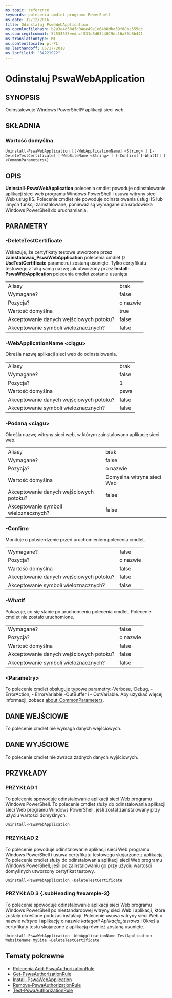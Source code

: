 ```yaml
---
ms.topic: reference
keywords: polecenia cmdlet programu PowerShell
ms.date: 12/12/2016
title: Odinstaluj PswaWebApplication
ms.openlocfilehash: b2a3e4d584fd04ee49e1e6408dba39fd8bc555dc
ms.sourcegitcommit: 54534635eedacf531d8d6344019dc16a50b8b441
ms.translationtype: MT
ms.contentlocale: pl-PL
ms.lasthandoff: 05/17/2018
ms.locfileid: "34221922"
---
```

# <a name="uninstall-pswawebapplication"></a>Odinstaluj PswaWebApplication

## <a name="synopsis"></a>SYNOPSIS

Odinstalowuje Windows PowerShell® aplikacji sieci web.

## <a name="syntax"></a>SKŁADNIA

### <a name="default"></a>Wartość domyślna
```
Uninstall-PswaWebApplication [[-WebApplicationName] <String> ] [-DeleteTestCertificate] [-WebSiteName <String> ] [-Confirm] [-WhatIf] [ <CommonParameters>]
```

## <a name="description"></a>OPIS

**Uninstall-PswaWebApplication** polecenia cmdlet powoduje odinstalowanie aplikacji sieci web programu Windows PowerShell i usuwa witryny sieci Web usług IIS. Polecenie cmdlet nie powoduje odinstalowania usług IIS lub innych funkcji zainstalowane, ponieważ są wymagane dla środowiska Windows PowerShell do uruchamiania.

## <a name="parameters"></a>PARAMETRY

### <a name="-deletetestcertificate"></a>-DeleteTestCertificate

Wskazuje, że certyfikaty testowe utworzone przez **zainstalować\_PswaWebApplication** polecenia cmdlet (z **UseTestCertificate** parametru) zostaną usunięte.
Tylko certyfikatu testowego z taką samą nazwę jak utworzony przez **Install-PswaWebApplication** polecenia cmdlet zostanie usunięta.

|||
|-|-|
| Aliasy                              | brak                                 |
| Wymagane?                            | false                                |
| Pozycja?                            | o nazwie                                |
| Wartość domyślna                        | true                                 |
| Akceptowanie danych wejściowych potoku?               | false                                |
| Akceptowanie symboli wieloznacznych?          | false                                |

### <a name="-webapplicationname-ltstringgt"></a>-WebApplicationName &lt;ciągu&gt;

Określa nazwę aplikacji sieci web do odinstalowania.

|||
|-|-|
| Aliasy                              | brak                                 |
| Wymagane?                            | false                                |
| Pozycja?                            | 1                                    |
| Wartość domyślna                        | pswa                                 |
| Akceptowanie danych wejściowych potoku?               | false                                |
| Akceptowanie symboli wieloznacznych?          | false                                |

### <a name="-websitename-ltstringgt"></a>-Podaną &lt;ciągu&gt;

Określa nazwę witryny sieci web, w którym zainstalowano aplikację sieci web.

|||
|-|-|
| Aliasy                              | brak                                 |
| Wymagane?                            | false                                |
| Pozycja?                            | o nazwie                                |
| Wartość domyślna                        | Domyślna witryna sieci Web                     |
| Akceptowanie danych wejściowych potoku?               | false                                |
| Akceptowanie symboli wieloznacznych?          | false                                |

### <a name="-confirm"></a>-Confirm

Monituje o potwierdzenie przed uruchomieniem polecenia cmdlet.

|||
|-|-|
| Wymagane?                            | false                                |
| Pozycja?                            | o nazwie                                |
| Wartość domyślna                        | false                                |
| Akceptowanie danych wejściowych potoku?               | false                                |
| Akceptowanie symboli wieloznacznych?          | false                                |

### <a name="-whatif"></a>-WhatIf

Pokazuje, co się stanie po uruchomieniu polecenia cmdlet.
Polecenie cmdlet nie zostało uruchomione.

|||
|-|-|
| Wymagane?                            | false                                |
| Pozycja?                            | o nazwie                                |
| Wartość domyślna                        | false                                |
| Akceptowanie danych wejściowych potoku?               | false                                |
| Akceptowanie symboli wieloznacznych?          | false                                |

### <a name="ltcommonparametersgt"></a>&lt;Parametry&gt;

To polecenie cmdlet obsługuje typowe parametry:-Verbose,-Debug, - ErrorAction, - ErrorVariable,-OutBuffer i - OutVariable.
Aby uzyskać więcej informacji, zobacz [about_CommonParameters](http://go.microsoft.com/fwlink/p/?LinkID=113216).

## <a name="inputs"></a>DANE WEJŚCIOWE

To polecenie cmdlet nie wymaga danych wejściowych.

## <a name="outputs"></a>DANE WYJŚCIOWE

To polecenie cmdlet nie zwraca żadnych danych wyjściowych.

## <a name="examples"></a>PRZYKŁADY

### <a name="example-1"></a>PRZYKŁAD 1

To polecenie spowoduje odinstalowanie aplikacji sieci Web programu Windows PowerShell.
To polecenie cmdlet służy do odinstalowania aplikacji sieci Web programu Windows PowerShell, jeśli został zainstalowany przy użyciu wartości domyślnych.

```PowerShell
Uninstall-PswaWebApplication
```

### <a name="example-2"></a>PRZYKŁAD 2

To polecenie powoduje odinstalowanie aplikacji sieci Web programu Windows PowerShell i usuwa certyfikatu testowego skojarzone z aplikacją.
To polecenie cmdlet służy do odinstalowania aplikacji sieci Web programu Windows PowerShell, jeśli po zainstalowaniu go przy użyciu wartości domyślnych utworzony certyfikat testowy.

```PowerShell
Uninstall-PswaWebApplication -DeleteTestCertificate
```

### <a name="example-3-example-3-subheading"></a>PRZYKŁAD 3 {.subHeading #example-3}

To polecenie spowoduje odinstalowanie aplikacji sieci Web programu Windows PowerShell po niestandardowej witryny sieci Web i aplikacji, które zostały określone podczas instalacji.
Polecenie usuwa witryny sieci Web o nazwie *witryna* i aplikację o nazwie *kategorii Aplikacja_testowa* i Określa certyfikaty testu skojarzone z aplikacją również zostaną usunięte.

```
Uninstall-PswaWebApplication -WebApplicationName TestApplication -WebsiteName MySite -DeleteTestCertificate
```

## <a name="related-topics"></a>Tematy pokrewne

- [Polecenia Add-PswaAuthorizationRule](add-pswaauthorizationrule.md)
- [Get-PswaAuthorizationRule](get-pswaauthorizationrule.md)
- [Install-PswaWebApplication](install-pswawebapplication.md)
- [Remove-PswaAuthorizationRule](remove-pswaauthorizationrule.md)
- [Test-PswaAuthorizationRule](test-pswaauthorizationrule.md)